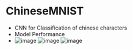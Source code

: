 # ChineseMNIST
- CNN for Classification of chinese characters
- Model Performance 
- ![image](https://github.com/VamseeNY/ChineseMNIST/assets/104006094/cd091994-fdea-458d-85c5-2d4af849896a)
![image](https://github.com/VamseeNY/ChineseMNIST/assets/104006094/c63a757f-1d5f-431e-884f-407bac85bbe5)
![image](https://github.com/VamseeNY/ChineseMNIST/assets/104006094/856f3a7f-e862-4de7-9121-2997835d074b)

